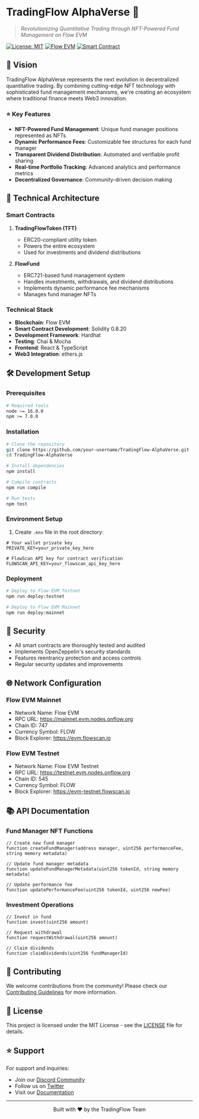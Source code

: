 # TradingFlow AlphaVerse 🌌

> *Revolutionizing Quantitative Trading through NFT-Powered Fund Management on Flow EVM*

[![License: MIT](https://img.shields.io/badge/License-MIT-yellow.svg)](https://opensource.org/licenses/MIT)
[![Flow EVM](https://img.shields.io/badge/Flow%20EVM-Ready-blue)](https://developers.flow.com/evm)
[![Smart Contract](https://img.shields.io/badge/Smart%20Contract-Audited-green)](#)

## 🚀 Vision

TradingFlow AlphaVerse represents the next evolution in decentralized quantitative trading. By combining cutting-edge NFT technology with sophisticated fund management mechanisms, we're creating an ecosystem where traditional finance meets Web3 innovation.

### ⭐ Key Features

- **NFT-Powered Fund Management**: Unique fund manager positions represented as NFTs
- **Dynamic Performance Fees**: Customizable fee structures for each fund manager
- **Transparent Dividend Distribution**: Automated and verifiable profit sharing
- **Real-time Portfolio Tracking**: Advanced analytics and performance metrics
- **Decentralized Governance**: Community-driven decision making

## 🔧 Technical Architecture

### Smart Contracts

1. **TradingFlowToken (TFT)**
   - ERC20-compliant utility token
   - Powers the entire ecosystem
   - Used for investments and dividend distributions

2. **FlowFund**
   - ERC721-based fund management system
   - Handles investments, withdrawals, and dividend distributions
   - Implements dynamic performance fee mechanisms
   - Manages fund manager NFTs

### Technical Stack

- **Blockchain**: Flow EVM
- **Smart Contract Development**: Solidity 0.8.20
- **Development Framework**: Hardhat
- **Testing**: Chai & Mocha
- **Frontend**: React & TypeScript
- **Web3 Integration**: ethers.js

## 🛠 Development Setup

### Prerequisites

```bash
# Required tools
node >= 16.0.0
npm >= 7.0.0
```

### Installation

```bash
# Clone the repository
git clone https://github.com/your-username/TradingFlow-AlphaVerse.git
cd TradingFlow-AlphaVerse

# Install dependencies
npm install

# Compile contracts
npm run compile

# Run tests
npm test
```

### Environment Setup

1. Create `.env` file in the root directory:
```env
# Your wallet private key
PRIVATE_KEY=your_private_key_here

# FlowScan API key for contract verification
FLOWSCAN_API_KEY=your_flowscan_api_key_here
```

### Deployment

```bash
# Deploy to Flow EVM Testnet
npm run deploy:testnet

# Deploy to Flow EVM Mainnet
npm run deploy:mainnet
```

## 🔐 Security

- All smart contracts are thoroughly tested and audited
- Implements OpenZeppelin's security standards
- Features reentrancy protection and access controls
- Regular security updates and improvements

## 🌐 Network Configuration

### Flow EVM Mainnet
- Network Name: Flow EVM
- RPC URL: https://mainnet.evm.nodes.onflow.org
- Chain ID: 747
- Currency Symbol: FLOW
- Block Explorer: https://evm.flowscan.io

### Flow EVM Testnet
- Network Name: Flow EVM Testnet
- RPC URL: https://testnet.evm.nodes.onflow.org
- Chain ID: 545
- Currency Symbol: FLOW
- Block Explorer: https://evm-testnet.flowscan.io

## 📚 API Documentation

### Fund Manager NFT Functions

```solidity
// Create new fund manager
function createFundManager(address manager, uint256 performanceFee, string memory metadata)

// Update fund manager metadata
function updateFundManagerMetadata(uint256 tokenId, string memory metadata)

// Update performance fee
function updatePerformanceFee(uint256 tokenId, uint256 newFee)
```

### Investment Operations

```solidity
// Invest in fund
function invest(uint256 amount)

// Request withdrawal
function requestWithdrawal(uint256 amount)

// Claim dividends
function claimDividends(uint256 fundManagerId)
```

## 🤝 Contributing

We welcome contributions from the community! Please check our [Contributing Guidelines](CONTRIBUTING.md) for more information.

## 📄 License

This project is licensed under the MIT License - see the [LICENSE](LICENSE) file for details.

## ⭐ Support

For support and inquiries:
- Join our [Discord Community](#)
- Follow us on [Twitter](#)
- Visit our [Documentation](#)

---

<p align="center">Built with ❤️ by the TradingFlow Team</p>
